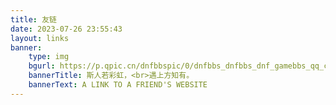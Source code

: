 ```yaml
---
title: 友链
date: 2023-07-26 23:55:43
layout: links
banner:
    type: img
    bgurl: https://p.qpic.cn/dnfbbspic/0/dnfbbs_dnfbbs_dnf_gamebbs_qq_com_forum_202005_14_073313l50ou4r0ry8kuy90.jpg/0
    bannerTitle: 斯人若彩虹，<br>遇上方知有。
    bannerText: A LINK TO A FRIEND'S WEBSITE
---
```

